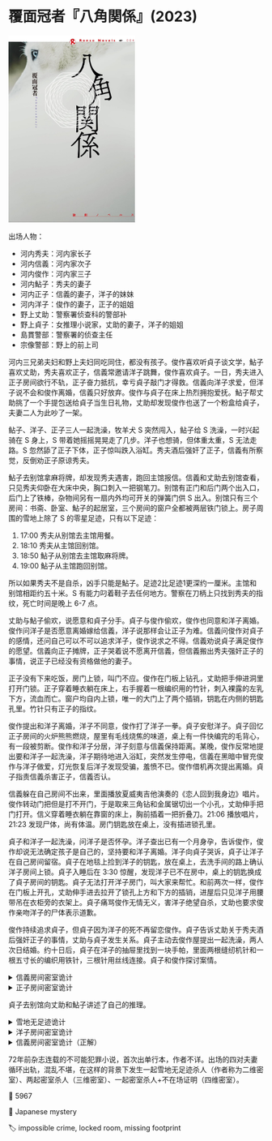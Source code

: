 # 覆面冠者『八角関係』(2023)

<img src=images/2023_cover.jpg width=250/>

出场人物：
<ul>
<li>河内秀夫：河内家长子</li>
<li>河内信義：河内家次子</li>
<li>河内俊作：河内家三子</li>
<li>河内鮎子：秀夫的妻子</li>
<li>河内正子：信義的妻子，洋子的妹妹</li>
<li>河内洋子：俊作的妻子，正子的姐姐</li>
<li>野上丈助：警察署侦查科的警部补</li>
<li>野上貞子：女推理小说家，丈助的妻子，洋子的姐姐</li>
<li>島貫警部：警察署的侦查主任</li>
<li>宗像警部：野上的前上司</li>
</ul>

河内三兄弟夫妇和野上夫妇同吃同住，都没有孩子。俊作喜欢听貞子谈文学，鮎子喜欢丈助，秀夫喜欢正子，信義常邀请洋子跳舞，俊作喜欢貞子。一日，秀夫进入正子房间欲行不轨，正子奋力抵抗，幸亏貞子敲门才得救。信義向洋子求爱，但洋子说不会和俊作离婚，信義只好放弃。俊作与貞子在床上热烈拥抱爱抚。鮎子帮丈助挑了一个手提包送给貞子当生日礼物，丈助却发现俊作也送了一个粉盒给貞子，夫妻二人为此吵了一架。

鲇子、洋子、正子三人一起洗澡，牧羊犬 S 突然闯入，鲇子给 S 洗澡，一时兴起骑在 S 身上，S 带着她摇摇晃晃走了几步。洋子也想骑，但体重太重，S 无法走路。S 忽然舔了正子下体，正子惊叫跌入浴缸。秀夫酒后强奸了正子，信義有所察觉，反倒劝正子原谅秀夫。

鮎子去别馆拿麻将牌，却发现秀夫遇害，跑回主馆报信。信義和丈助去别馆查看，只见秀夫仰卧在大床中央，胸口刺入一把钢笔刀。别馆有正门和后门两个出入口，后门上了铁棒，杂物间另有一扇内外均可开关的弹簧门供 S 出入。别馆只有三个房间：书斋、卧室、鮎子的起居室，三个房间的窗户全都被两层铁门锁上。房子周围的雪地上除了 S 的零星足迹，只有以下足迹：
<ol>
<li>17:00 秀夫从别馆去主馆用餐。</li>
<li>18:10 秀夫从主馆回别馆。</li>
<li>18:50 鮎子从别馆去主馆取麻将牌。</li>
<li>19:00 鮎子从主馆跑回别馆。</li>
</ol>
所以如果秀夫不是自杀，凶手只能是鮎子。足迹2比足迹1更深约一厘米。主馆和别馆相距约五十米。S 有能力叼着鞋子去任何地方。警察在刀柄上只找到秀夫的指纹，死亡时间是晚上 6-7 点。

丈助与鮎子偷欢，说愿意和貞子分手。貞子与俊作偷欢，俊作也同意和洋子离婚。俊作问洋子是否愿意离婚嫁给信義，洋子说那样会让正子为难。信義问俊作对貞子的感情，还问自己可以不可以追求洋子，俊作说求之不得。信義劝说貞子满足俊作的愿望。信義向正子摊牌，正子哭着说不愿离开信義，但信義搬出秀夫强奸正子的事情，说正子已经没有资格做他的妻子。

正子没有下来吃饭，房门上锁，叫门不应。俊作在门板上钻孔，丈助把手伸进洞里打开门锁。正子穿着睡衣躺在床上，右手握着一根编织用的竹针，刺入裸露的左乳下方，流血而亡。窗户均自内上锁，唯一的大门上了两个插销，钥匙在内侧的钥匙孔里。竹针只有正子的指纹。

俊作提出和洋子离婚，洋子不同意，俊作打了洋子一拳。貞子安慰洋子。貞子回忆正子房间的火炉熊熊燃烧，屋里有毛线烧焦的味道，桌上有一件快编完的毛背心，有一段被剪断。俊作和洋子分居，洋子刻意与信義保持距离。某晚，俊作反常地提出要和洋子一起洗澡，洋子期待地进入浴缸，突然发生停电，信義在黑暗中冒充俊作与洋子做爱，灯光恢复后洋子发现受骗，羞愤不已。俊作借机再次提出离婚。貞子指责信義杀害正子，信義否认。

信義躲在自己房间不出来，里面播放夏威夷吉他演奏的《恋人回到我身边》唱片。俊作转动门把但是打不开门，于是取来三角钻和金属锯切出一个小孔，丈助伸手把门打开。信义穿着睡衣躺在靠窗的床上，胸前插着一把折叠刀。21:06 播放唱片，21:23 发现尸体，尚有体温。房门钥匙放在桌上，没有插进锁孔里。

貞子和洋子一起洗澡，问洋子是否怀孕。洋子查出已有一个月身孕，告诉俊作，俊作却说无法确定孩子是自己的，坚持要和洋子离婚。洋子向貞子哭诉，貞子让洋子在自己房间留宿。貞子在地毯上捡到洋子的钥匙，放在桌上，去洗手间的路上确认洋子房间上锁。貞子入睡后在 3:30 惊醒，发现洋子已不在房中，桌上的钥匙换成了貞子房间的钥匙。貞子无法打开洋子房门，叫大家来帮忙。和前两次一样，俊作在门板上开孔，丈助伸手进去拉开了锁孔上方和下方的插销，进屋后只见洋子用腰带吊在衣柜旁的衣架上。貞子痛骂俊作无情无义，害洋子绝望自杀，丈助也要求俊作亲吻洋子的尸体表示道歉。

俊作持续追求貞子，但貞子因为洋子的死不再留恋俊作。貞子告诉丈助关于秀夫酒后强奸正子的事情，丈助与貞子发生关系。貞子主动去俊作屋提出一起洗澡，两人次日结婚。约十日后，貞子在洋子的抽屉里找到一块手帕，里面两根缝纫机针和一根五寸长的编织用铁针，三根针用丝线连接。貞子和俊作探讨案情。

<details><summary>信義房间密室诡计</summary>
洋子进入信義房间，用折叠刀杀死信義，播放唱片假装信義还活着。洋子用两根缝纫机针分别挡住上下两根插销，把编织铁针从锁孔伸到外面，然后从门外拉编织铁针，扯掉缝纫机针，使插销在弹簧作用下插入孔洞，缝纫机针从锁孔回收。
</details>

<details><summary>正子房间密室诡计</summary>
信義是凶手。他把折断的冰柱放在插销的手柄和支撑架的凹槽之间，冰柱随着炉子的热气融化，插销便被弹簧推入孔内，而融化的水滴在一个小时后蒸发掉。他提前在一根笔轴上绑上毛线，将笔轴插入钥匙孔中的钥匙环，然后将毛线穿过旁边衣柜的门把手，再穿过衣柜底部的抽屉把手，走到阳台上拉毛线，笔轴旋转钥匙，将门锁锁上，笔杆则掉进炉子里烧毁。为了防止毛线被炉火烧断，经过烟囱的时候用了铁丝。
</details>

貞子去别馆向丈助和鮎子讲述了自己的推理。

<details><summary>雪地无足迹诡计</summary>
秀夫抱着（或背着）正子去了别馆，正子杀死秀夫，骑着 S 回到主馆，所以来回都没有留下足迹。
</details>

<details><summary>洋子房间密室诡计</summary>
洋子半夜去洗手间，俊作用腰带从后面勒死洋子，想把尸体搬到洋子房间，但房门锁住，洋子身上的钥匙是貞子房间的钥匙。俊作把尸体藏在自己房间，进入貞子房间，换回桌上的钥匙，打开洋子房门，吊起尸体。俊作用三根针的手法从外面锁上房门，却忘了提前把房间钥匙还回屋内，只好插在外面的锁孔里。
</details>

<details><summary>信義房间密室诡计（正解）</summary>
俊作在 20:30-20:50 杀死信義，用三根针的手法制造密室，21:02 回房故意让隔壁的洋子听见。俊作提前放好唱片，用缝纫线将转盘的轴和切换开关的旋钮绑在一起，防止转盘转动，然后把连着缝纫线的导火线从钥匙孔伸到门外并点燃。21:06 火焰蔓延到缝纫线时，缝纫线松动，转盘转动，唱片自动播放，而缝纫线被卷入转盘底部，从外面看不见。

结尾俊作在密室自杀并留下遗书，忏悔为了复仇杀死洋子。丈助与貞子修成正果。
</details>

72年前杂志连载的不可能犯罪小说，首次出单行本，作者不详。出场的四对夫妻循环出轨，混乱不堪，在这样的背景下发生一起雪地无足迹杀人（作者称为二维密室）、两起密室杀人（三维密室）、一起密室杀人+不在场证明（四维密室）。

:link: 5967

:file_folder: Japanese mystery

:label: impossible crime, locked room, missing footprint

